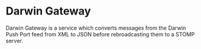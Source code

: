 Darwin Gateway
==============

Darwin Gateway is a service which converts messages from the Darwin Push Port feed from XML to JSON
before rebroadcasting them to a STOMP server.


